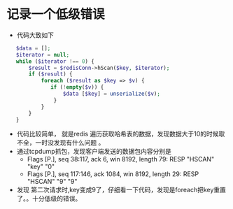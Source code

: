 

 # 记录一个低级错误

* 代码大致如下
```php 
   $data = [];
   $iterator = null;
   while ($iterator !== 0) {
       $result = $redisConn->hScan($key, $iterator);
       if ($result) {
           foreach ($result as $key => $v) {
              if (!empty($v)) {
                  $data [$key] = unserialize($v);
               }
           }
       }
   }
```

* 代码比较简单， 就是redis 遍历获取哈希表的数据，发现数据大于10的时候取不全，一时没发现有什么问题 。
* 通过tcpdump抓包，发现客户端发送的数据包内容分别是
	* Flags [P.], seq 38:117, ack 6, win 8192, length 79: RESP "HSCAN" "key" "0"
	* Flags [P.], seq 117:146, ack 1084, win 8192, length 29: RESP "HSCAN" "9" "9" 
* 发现 第二次请求时,key变成9了，仔细看一下代码，发现是foreach把key重置了。。十分低级的错误。
